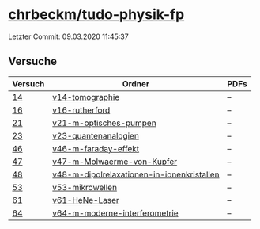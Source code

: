 # [chrbeckm/tudo-physik-fp](https://github.com/chrbeckm/tudo-physik-fp)

Letzter Commit: 09.03.2020 11:45:37

## Versuche

|       Versuch        |                                                                    Ordner                                                                     |PDFs|
|----------------------|-----------------------------------------------------------------------------------------------------------------------------------------------|----|
|[14](../../versuch/14)|[v14-tomographie](https://github.com/chrbeckm/tudo-physik-fp/tree/master/v14-tomographie)                                                      |–   |
|[16](../../versuch/16)|[v16-rutherford](https://github.com/chrbeckm/tudo-physik-fp/tree/master/v16-rutherford)                                                        |–   |
|[21](../../versuch/21)|[v21-m-optisches-pumpen](https://github.com/chrbeckm/tudo-physik-fp/tree/master/v21-m-optisches-pumpen)                                        |–   |
|[23](../../versuch/23)|[v23-quantenanalogien](https://github.com/chrbeckm/tudo-physik-fp/tree/master/v23-quantenanalogien)                                            |–   |
|[46](../../versuch/46)|[v46-m-faraday-effekt](https://github.com/chrbeckm/tudo-physik-fp/tree/master/v46-m-faraday-effekt)                                            |–   |
|[47](../../versuch/47)|[v47-m-Molwaerme-von-Kupfer](https://github.com/chrbeckm/tudo-physik-fp/tree/master/v47-m-Molwaerme-von-Kupfer)                                |–   |
|[48](../../versuch/48)|[v48-m-dipolrelaxationen-in-ionenkristallen](https://github.com/chrbeckm/tudo-physik-fp/tree/master/v48-m-dipolrelaxationen-in-ionenkristallen)|–   |
|[53](../../versuch/53)|[v53-mikrowellen](https://github.com/chrbeckm/tudo-physik-fp/tree/master/v53-mikrowellen)                                                      |–   |
|[61](../../versuch/61)|[v61-HeNe-Laser](https://github.com/chrbeckm/tudo-physik-fp/tree/master/v61-HeNe-Laser)                                                        |–   |
|[64](../../versuch/64)|[v64-m-moderne-interferometrie](https://github.com/chrbeckm/tudo-physik-fp/tree/master/v64-m-moderne-interferometrie)                          |–   |
